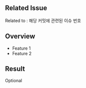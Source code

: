 ## Related Issue

Related to : 해당 커밋에 관련된 이슈 번호

## Overview

- Feature 1 
- Feature 2 

## Result

Optional 




